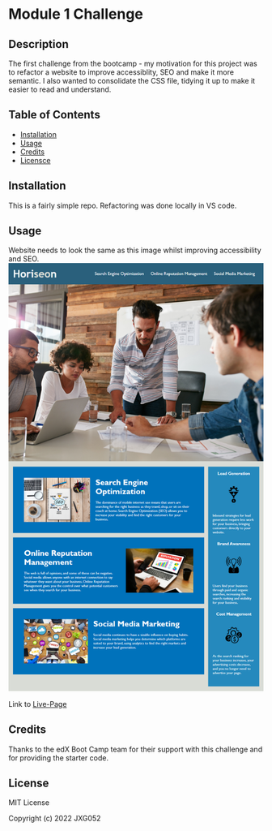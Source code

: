 # Module 1 Challenge

## Description
The first challenge from the bootcamp - my motivation for this project was to refactor a website to improve accessiblity, SEO and make it more semantic. I also wanted to consolidate the CSS file, tidying it up to make it easier to read and understand. 

## Table of Contents
- [Installation](#installation)
- [Usage](#usage)
- [Credits](#credits)
- [Licensce](#license)

## Installation
This is a fairly simple repo. Refactoring was done locally in VS code. 

## Usage

Website needs to look the same as this image whilst improving accessibility and SEO. 
![alt text](assets/images/Horiseon-image-template.png)

Link to [Live-Page](https://jxg052.github.io/Module-1-Challenge---Refactoring/#search-engine-optimization)



## Credits

Thanks to the edX Boot Camp team for their support with this challenge and for providing the starter code.

## License
MIT License

Copyright (c) 2022 JXG052
